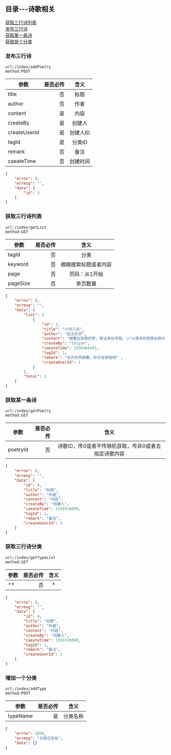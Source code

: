## 目录---诗歌相关
<a href="#1">获取三行诗列表</a><br/>
<a href="#2">发布三行诗</a><br/>
<a href="#3">获取某一条诗</a><br/>
<a href="#4">获取是个分类</a><br/>

### <a name="1">发布三行诗</a>
```
url:/index/addPoetry
method:POST
```
| 参数        | 是否必传  |  含义  |
| --------   | -----:  | :----:  |
| title     | 否 |   标题     |
| author       |   否   |   作者   |
| content       |   是   |   内容   |
| createBy       |   是   |   创建人   |
| createUserId       |   是   |   创建人ID   |
| tagId       |   是   |   分类ID   |
| remark       |   否   |   备注   |
| caeateTime       |   否   |   创建时间   |
```json
{
    "errno": 0,
    "errmsg": "",
    "data": {
        "id": 3
    }
}
```

### <a name="2">获取三行诗列表</a>
```
url:/index/getList
method:GET
```
| 参数        | 是否必传  |  含义  |
| --------   | -----:  | :----:  |
| tagId     | 否 |   分类    |
| keyword     | 否 |   模糊搜索标题或者内容    |
| page     | 否 |   页码：从1开始     |
| pageSize       |   否   |   单页数量   |
```json
{
    "errno": 0,
    "errmsg": "",
    "data": {
        "list": [
            {
                "id": 2,    
                "title": "六月八日",    
                "author": "武汉大学",   
                "content": "螃蟹在剥我的壳，笔记本在写我。\r\n漫天的我落在枫叶上雪花上。\r\n而你在想我。",  
                "createBy": "leiyun",   
                "caeateTime": 1556464345,  
                "tagId": 1,    
                "remark": "也许世界颠覆，你才会想我吧" ,
                "createUserId": 1
            }
        ],
        "total": 1      
    }
}
```

### <a name="3">获取某一条诗</a>
```
url:/index/getPoetry
method:GET
```
| 参数        | 是否必传  |  含义  |
| --------   | -----:  | :----:  |
| poetryId     | 否 |   诗歌ID，传0或者不传随机获取，传非0或者去指定诗歌内容     |
```json
{
    "errno": 0,
    "errmsg": "",
    "data": {
        "id": 4,
        "title": "标题",
        "author": "作者",
        "content": "内容",
        "createBy": "创建人",
        "caeateTime": 1556530890,
        "tagId": 1,
        "remark": "备注",
        "createUserId": 2
    }
}
```
### <a name="4">获取三行诗分类</a>
```
url:/index/getTypeList
method:GET
```
| 参数        | 是否必传  |  含义  |
| --------   | -----:  | :----:  |
| **     | 否 |   *    |
```json
{
    "errno": 0,
    "errmsg": "",
    "data": {
        "id": 4,
        "title": "标题",
        "author": "作者",
        "content": "内容",
        "createBy": "创建人",
        "caeateTime": 1556530890,
        "tagId": 1,
        "remark": "备注",
        "createUserId": 2
    }
}
```
### <a name="5">增加一个分类</a>
```
url:/index/addType
method:POST
```
| 参数        | 是否必传  |  含义  |
| --------   | -----:  | :----:  |
| typeName| 是 |   分类名称   |
```json
{
    "errno": 1004,
    "errmsg": "分类已存在",
    "data": {}
}
```